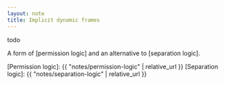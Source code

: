```yaml
---
layout: note
title: Implicit dynamic frames
---
```


todo

A form of [permission logic] and an alternative to [separation logic].

[Permission logic]: {{ "notes/permission-logic" | relative_url }}
[Separation logic]: {{ "notes/separation-logic" | relative_url }}
